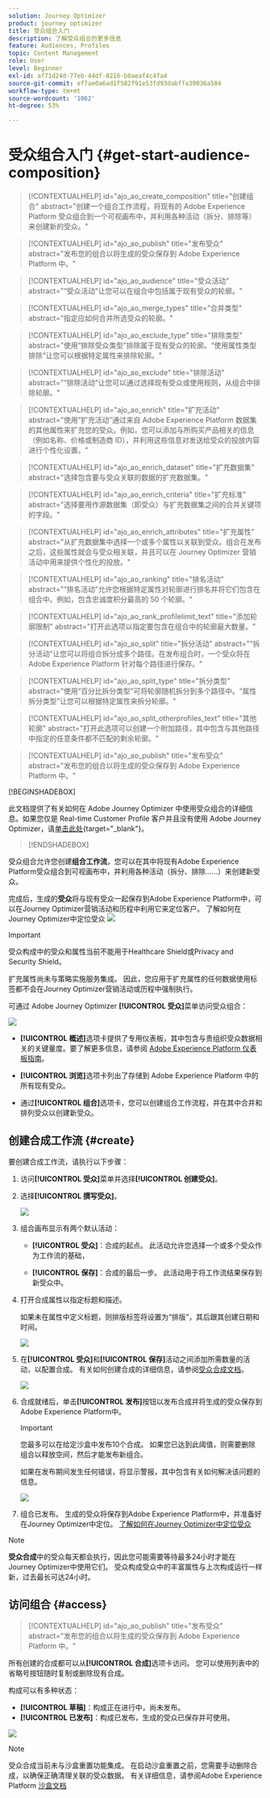 ```yaml
---
solution: Journey Optimizer
product: journey optimizer
title: 受众组合入门
description: 了解受众组合的更多信息
feature: Audiences, Profiles
topic: Content Management
role: User
level: Beginner
exl-id: af71d24d-77eb-44df-8216-b0aeaf4c4fa4
source-git-commit: ef7ae0a6ad1f582f91e53fd93dabffa39036a584
workflow-type: tm+mt
source-wordcount: '1062'
ht-degree: 53%

---
```


# 受众组合入门 {#get-start-audience-composition}

>[!CONTEXTUALHELP]
>id="ajo_ao_create_composition"
>title="创建组合"
>abstract="创建一个组合工作流程，将现有的 Adobe Experience Platform 受众组合到一个可视画布中，并利用各种活动（拆分、排除等）来创建新的受众。"

>[!CONTEXTUALHELP]
>id="ajo_ao_publish"
>title="发布受众"
>abstract="发布您的组合以将生成的受众保存到 Adobe Experience Platform 中。"

>[!CONTEXTUALHELP]
>id="ajo_ao_audience"
>title="受众活动"
>abstract="“受众活动”让您可以在组合中包括属于现有受众的轮廓。"

>[!CONTEXTUALHELP]
>id="ajo_ao_merge_types"
>title="合并类型"
>abstract="指定应如何合并所选受众的轮廓。"

>[!CONTEXTUALHELP]
>id="ajo_ao_exclude_type"
>title="排除类型"
>abstract="使用“排除受众类型”排除属于现有受众的轮廓。“使用属性类型排除”让您可以根据特定属性来排除轮廓。"

>[!CONTEXTUALHELP]
>id="ajo_ao_exclude"
>title="排除活动"
>abstract="“排除活动”让您可以通过选择现有受众或使用规则，从组合中排除轮廓。"

>[!CONTEXTUALHELP]
>id="ajo_ao_enrich"
>title="扩充活动"
>abstract="使用“扩充活动”通过来自 Adobe Experience Platform 数据集的其他属性来扩充您的受众。例如，您可以添加与所购买产品相关的信息（例如名称、价格或制造商 ID），并利用这些信息对发送给受众的投放内容进行个性化设置。"

>[!CONTEXTUALHELP]
>id="ajo_ao_enrich_dataset"
>title="扩充数据集"
>abstract="选择包含要与受众关联的数据的扩充数据集。"

>[!CONTEXTUALHELP]
>id="ajo_ao_enrich_criteria"
>title="扩充标准"
>abstract="选择要用作源数据集（即受众）与扩充数据集之间的合并关键项的字段。"

>[!CONTEXTUALHELP]
>id="ajo_ao_enrich_attributes"
>title="扩充属性"
>abstract="从扩充数据集中选择一个或多个属性以关联到受众。组合在发布之后，这些属性就会与受众相关联，并且可以在 Journey Optimizer 营销活动中用来提供个性化的投放。"

>[!CONTEXTUALHELP]
>id="ajo_ao_ranking"
>title="排名活动"
>abstract="“排名活动”允许您根据特定属性对轮廓进行排名并将它们包含在组合中。例如，包含忠诚度积分最高的 50 个轮廓。"

>[!CONTEXTUALHELP]
>id="ajo_ao_rank_profilelimit_text"
>title="添加轮廓限制"
>abstract="打开此选项以指定要包含在组合中的轮廓最大数量。"

<!-- [!CONTEXTUALHELP]
>id="ajo_ao_control_group_text"
>title="Control Group"
>abstract="Use control groups to isolate a portion of the profiles. This allows you to measure the impact of a marketing activity and make a comparison with the behavior of the rest of the population."-->

>[!CONTEXTUALHELP]
>id="ajo_ao_split"
>title="拆分活动"
>abstract="“拆分活动”让您可以将组合拆分成多个路径。在发布组合时，一个受众将在 Adobe Experience Platform 针对每个路径进行保存。"

>[!CONTEXTUALHELP]
>id="ajo_ao_split_type"
>title="拆分类型"
>abstract="使用“百分比拆分类型”可将轮廓随机拆分到多个路径中。“属性拆分类型”让您可以根据特定属性来拆分轮廓。"

>[!CONTEXTUALHELP]
>id="ajo_ao_split_otherprofiles_text"
>title="其他轮廓"
>abstract="打开此选项可以创建一个附加路径，其中包含与其他路径中指定的任意条件都不匹配的剩余轮廓。"

>[!CONTEXTUALHELP]
>id="ajo_ao_publish"
>title="发布受众"
>abstract="发布您的组合以将生成的受众保存到 Adobe Experience Platform 中。"
>
[!BEGINSHADEBOX]

此文档提供了有关如何在 Adobe Journey Optimizer 中使用受众组合的详细信息。如果您仅是 Real-time Customer Profile 客户并且没有使用 Adobe Journey Optimizer，请[单击此处](https://experienceleague.adobe.com/docs/experience-platform/segmentation/ui/audience-composition.html?lang=zh-Hans){target="_blank"}。

>[!ENDSHADEBOX]

受众组合允许您创建&#x200B;**组合工作流**，您可以在其中将现有Adobe Experience Platform受众组合到可视画布中，并利用各种活动（拆分、排除……）来创建新受众。

完成后，生成的&#x200B;**受众**将与现有受众一起保存到Adobe Experience Platform中，可以在Journey Optimizer营销活动和历程中利用它来定位客户。 了解如何在Journey Optimizer中定位受众
![](assets/audiences-process.png)

>[!IMPORTANT]
>
>受众构成中的受众和属性当前不能用于Healthcare Shield或Privacy and Security Shield。
>
>扩充属性尚未与策略实施服务集成。 因此，您应用于扩充属性的任何数据使用标签都不会在Journey Optimizer营销活动或历程中强制执行。

可通过 Adobe Journey Optimizer **[!UICONTROL 受众]**&#x200B;菜单访问受众组合：

![](assets/audiences-browse.png)

* **[!UICONTROL 概述]**&#x200B;选项卡提供了专用仪表板，其中包含与贵组织受众数据相关的关键量度。要了解更多信息，请参阅 [Adobe Experience Platform 仪表板指南](https://experienceleague.adobe.com/docs/experience-platform/dashboards/guides/segments.html?lang=zh-Hans)。

* **[!UICONTROL 浏览]**&#x200B;选项卡列出了存储到 Adobe Experience Platform 中的所有现有受众。

* 通过&#x200B;**[!UICONTROL 组合]**&#x200B;选项卡，您可以创建组合工作流程，并在其中合并和排列受众以创建新受众。

## 创建合成工作流 {#create}

要创建合成工作流，请执行以下步骤：

1. 访问&#x200B;**[!UICONTROL 受众]**&#x200B;菜单并选择&#x200B;**[!UICONTROL 创建受众]**。

1. 选择&#x200B;**[!UICONTROL 撰写受众]**。

   ![](assets/audiences-create.png)

1. 组合画布显示有两个默认活动：

   * **[!UICONTROL 受众]**：合成的起点。 此活动允许您选择一个或多个受众作为工作流的基础，

   * **[!UICONTROL 保存]**：合成的最后一步。 此活动用于将工作流结果保存到新受众中。

1. 打开合成属性以指定标题和描述。

   如果未在属性中定义标题，则排版标签将设置为“排版”，其后跟其创建日期和时间。

   ![](assets/audiences-properties.png)

1. 在&#x200B;**[!UICONTROL 受众]**&#x200B;和&#x200B;**[!UICONTROL 保存]**&#x200B;活动之间添加所需数量的活动，以配置合成。 有关如何创建合成的详细信息，请参阅[受众合成文档](https://experienceleague.adobe.com/en/docs/experience-platform/segmentation/ui/audience-composition)。

   ![](assets/audiences-publish.png)

1. 合成就绪后，单击&#x200B;**[!UICONTROL 发布]**&#x200B;按钮以发布合成并将生成的受众保存到Adobe Experience Platform中。

   >[!IMPORTANT]
   >
   >您最多可以在给定沙盒中发布10个合成。 如果您已达到此阈值，则需要删除组合以释放空间，然后才能发布新组合。

   如果在发布期间发生任何错误，将显示警报，其中包含有关如何解决该问题的信息。

   ![](assets/audiences-alerts.png)

1. 组合已发布。 生成的受众将保存到Adobe Experience Platform中，并准备好在Journey Optimizer中定位。 [了解如何在Journey Optimizer中定位受众](../audience/about-audiences.md#segments-in-journey-optimizer)

>[!NOTE]
>
>**受众合成**&#x200B;中的受众每天都会执行，因此您可能需要等待最多24小时才能在Journey Optimizer中使用它们。 受众构成受众中的丰富属性与上次构成运行一样新，过去最长可达24小时。

## 访问组合 {#access}

>[!CONTEXTUALHELP]
>id="ajo_ao_publish"
>title="发布受众"
>abstract="发布您的组合以将生成的受众保存到 Adobe Experience Platform 中。"

所有创建的合成都可以从&#x200B;**[!UICONTROL 合成]**&#x200B;选项卡访问。 您可以使用列表中的省略号按钮随时复制或删除现有合成。

构成可以有多种状态：

* **[!UICONTROL 草稿]**：构成正在进行中，尚未发布。
* **[!UICONTROL 已发布]**：构成已发布，生成的受众已保存并可使用。

![](assets/audiences-compositions.png)

>[!NOTE]
>
>受众合成当前未与沙盒重置功能集成。 在启动沙盒重置之前，您需要手动删除合成，以确保正确清理关联的受众数据。 有关详细信息，请参阅Adobe Experience Platform [沙盒文档](https://experienceleague.adobe.com/docs/experience-platform/sandbox/ui/user-guide.html#delete-audience-compositions)
